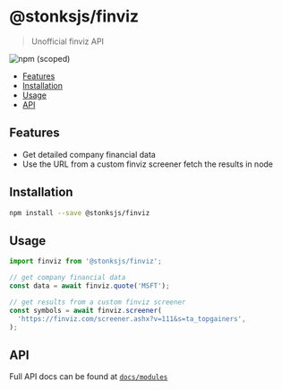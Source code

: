 # @stonksjs/finviz

> Unofficial finviz API

![npm (scoped)](https://img.shields.io/npm/v/@stonksjs/finviz?color=brightgreen&style=flat-square)

- [Features](#features)
- [Installation](#installation)
- [Usage](#usage)
- [API](#api)

## Features

- Get detailed company financial data
- Use the URL from a custom finviz screener fetch the results in node

## Installation

```bash
npm install --save @stonksjs/finviz
```

## Usage

```js
import finviz from '@stonksjs/finviz';

// get company financial data
const data = await finviz.quote('MSFT');

// get results from a custom finviz screener
const symbols = await finviz.screener(
  'https://finviz.com/screener.ashx?v=111&s=ta_topgainers',
);
```

## API

Full API docs can be found at [`docs/modules`](./docs/modules.md)
